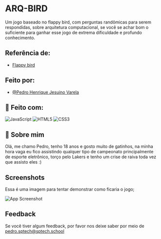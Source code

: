 
# ARQ-BIRD

Um jogo baseado no flappy bird, com perguntas randômicas para serem respondidas, sobre arquitetura computacional, se você se achar bom o suficiente para ganhar esse jogo de extrema dificuldade e profundo conhecimento.





## Referência de:

 - [Flappy bird](https://flappybird.io/)
 


## Feito por:

- [@Pedro Henrique Jesuino Varela](https://github.com/Pedro-Jsn)


## 🔗 Feito com:
![JavaScript](https://img.shields.io/badge/javascript-%23323330.svg?style=for-the-badge&logo=javascript&logoColor=%23F7DF1E)
![HTML5](https://img.shields.io/badge/html5-%23E34F26.svg?style=for-the-badge&logo=html5&logoColor=white)
![CSS3](https://img.shields.io/badge/css3-%231572B6.svg?style=for-the-badge&logo=css3&logoColor=white)


## 🚀 Sobre mim

Olá, me chamo Pedro, tenho 18 anos e gosto muito de gatinhos, na minha hora vaga eu fico assistindo qualquer tipo de campeonato principalmente de esporte eletrônico, torço pelo Lakers e tenho um crise de raiva toda vez que assisto eles :)

## Screenshots

Essa é uma imagem para tentar demonstrar como ficaria o jogo;

![App Screenshot](https://i.imgur.com/Xpk2441.png)


## Feedback

Se você tiver algum feedback, por favor nos deixe saber por meio de pedro.sptech@sptech.school

